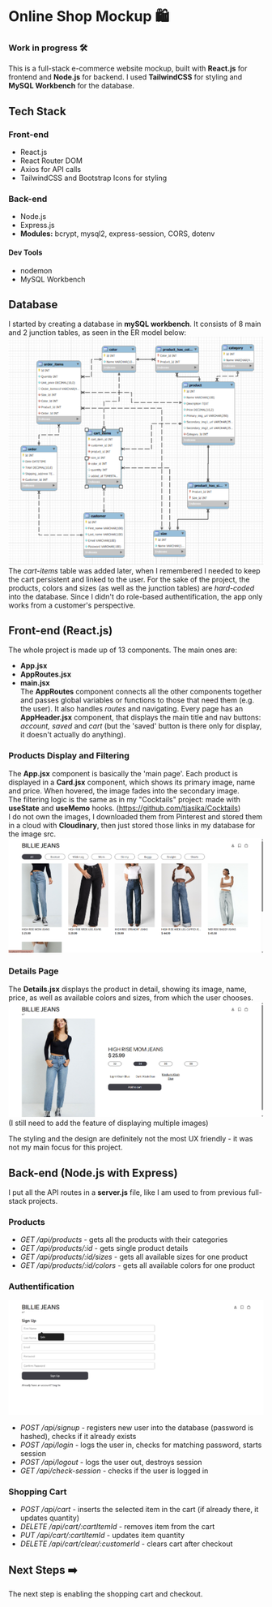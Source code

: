 # Online Shop Mockup 🛍️
### Work in progress 🛠️
This is a full-stack e-commerce website mockup, built with **React.js** for frontend and **Node.js** for backend. I used **TailwindCSS** for styling and **MySQL Workbench** for the database.

## Tech Stack
### Front-end
- React.js
- React Router DOM
- Axios for API calls
- TailwindCSS and Bootstrap Icons for styling
  
### Back-end
- Node.js
- Express.js
- **Modules:** bcrypt, mysql2, express-session, CORS, dotenv 

#### Dev Tools
- nodemon
- MySQL Workbench

## Database
I started by creating a database in **mySQL workbench**. It consists of 8 main and 2 junction tables, as seen in the ER model below:
![Database ER model](/github_assets/db.png)  
The *cart-items* table was added later, when I remembered I needed to keep the cart persistent and linked to the user.
For the sake of the project, the products, colors and sizes (as well as the junction tables) are *hard-coded* into the database. Since I didn't do role-based authentification, the app only works from a customer's perspective.

## Front-end (React.js)
The whole project is made up of 13 components. The main ones are:
- **App.jsx**
- **AppRoutes.jsx**
- **main.jsx**  
The **AppRoutes** component connects all the other components together and passes global variables or functions to those that need them (e.g. the user). It also handles *routes* and navigating.
Every page has an **AppHeader.jsx** component, that displays the main title and nav buttons: *account, saved* and *cart* (but the 'saved' button is there only for display, it doesn't actually do anything).

### Products Display and Filtering
The **App.jsx** component is basically the 'main page'. Each product is displayed in a **Card.jsx** component, which shows its primary image, name and price. When hovered, the image fades into the secondary image.  
The filtering logic is the same as in my "Cocktails" project: made with **useState** and **useMemo** hooks. (https://github.com/tjasika/Cocktails)  
I do not own the images, I downloaded them from Pinterest and stored them in a cloud with **Cloudinary**, then just stored those links in my database for the image src.
![Screenshot of the project](/github_assets/ss1.png)

### Details Page
The **Details.jsx** displays the product in detail, showing its image, name, price, as well as available colors and sizes, from which the user chooses.
![Screenshot of the project](/github_assets/ss3.png)
(I still need to add the feature of displaying multiple images)  

The styling and the design are definitely not the most UX friendly - it was not my main focus for this project.

## Back-end (Node.js with Express)
I put all the API routes in a **server.js** file, like I am used to from previous full-stack projects.
### Products
- *GET /api/products* - gets all the products with their categories
- *GET /api/products/:id* - gets single product details
- *GET /api/products/:id/sizes* - gets all available sizes for one product
- *GET /api/products/:id/colors* - gets all available colors for one product

### Authentification
![Screenshot of the project](/github_assets/ss2.png)
- *POST /api/signup* - registers new user into the database (password is hashed), checks if it already exists
- *POST /api/login* - logs the user in, checks for matching password, starts session
- *POST /api/logout* - logs the user out, destroys session
- *GET /api/check-session* - checks if the user is logged in

### Shopping Cart
- *POST /api/cart* - inserts the selected item in the cart (if already there, it updates quantity)
- *DELETE /api/cart/:cartItemId* - removes item from the cart
- *PUT /api/cart/:cartItemId* - updates item quantity
- *DELETE /api/cart/clear/:customerId* - clears cart after checkout


## Next Steps ➡️
The next step is enabling the shopping cart and checkout.

  


